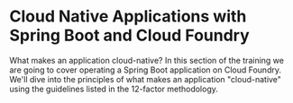 # Cloud Native Applications with Spring Boot and Cloud Foundry

What makes an application cloud-native? In this section of the training we are going to cover operating a Spring Boot application on Cloud Foundry. We'll dive into the principles of what makes an application "cloud-native" using the guidelines listed in the 12-factor methodology.